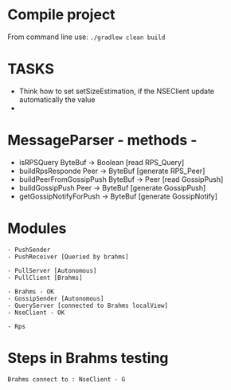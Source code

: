 # Compile project

From command line use:
`./gradlew clean build`

# TASKS

- Think how to set setSizeEstimation, if the NSEClient update automatically the value
- 


# MessageParser  - methods - 
 - isRPSQuery               ByteBuf -> Boolean [read RPS_Query]
 - buildRpsResponde         Peer -> ByteBuf    [generate RPS_Peer]
 - buildPeerFromGossipPush  ByteBuf -> Peer    [read GossipPush]
 - buildGossipPush          Peer -> ByteBuf    [generate GossipPush]
 - getGossipNotifyForPush       -> ByteBuf     [generate GossipNotify]
 
 
# Modules 
    - PushSender
    - PushReceiver [Queried by brahms]
    
    - PullServer [Autonomous]          
    - PullClient [Brahms]
    
    - Brahms - OK
    - GossipSender [Autonomous]
    - QueryServer [connected to Brahms localView]
    - NseClient - OK
    
    - Rps
    
# Steps in Brahms testing

    
    
    Brahms connect to : NseClient - G

 